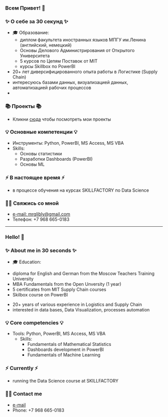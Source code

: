 ### Всем Привет! 👋

### ✨ О себе за 30 секунд ✨ 
* 🎓 Образование:
  - диплом факультета иностранных языков МПГУ им.Ленина (английский, немецкий)
  - Основы Делового Администрирования от Открытого Университета
  - 5 курсов по Цепям Поставок от MIT
  - курсы Skillbox по PowerBI
* 20+ лет диверсифицированного опыта работы в Логистике (Supply Chain)
* интересуюсь базами данных, визуализацией данных, автоматизацией рабочих процессов 
* 

### 📚 Проекты 📚

* Кликни [сюда](https://github.com/mrglibly/SBProject_01) чтобы посмотреть мои проекты

### 💡 Основные компетенции 💡
- Инструменты: Python, PowerBI, MS Access, MS VBA 
- Skills: 
    * Основы статистики
    * Разработки Dashboards (PowerBI)
    * Основы ML

### ⚡️ В настоящее время ⚡️
- в процессе обучения на курсах SKILLFACTORY по Data Science
 
### 🙌🏻 Свяжись со мной
- [e-mail: mrglibly@gmail.com](<mrglibly@gmail.com>)
- Телефон: +7 968 665-0183
---

### Hello! 👋

### ✨ About me in 30 seconds ✨ 
* 🎓 Education:
 - diploma for English and German from the Moscow Teachers Training University
 - MBA Fundamentals from the Open Unversity (1 year)
 - 5 certificates from MIT Supply Chain courses
 - Skilbox course on PowerBI
* 20+ years of various experience in Logistics and Supply Chain
* interested in data bases, Data Visualization, processes automation

### 💡 Core competencies 💡
- Tools: Python, PowerBI, MS Access, MS VBA 
  - Skills:
    * Fundamentals of Mathematical Statistics
    * Dashboards development in PowerBI
    * Fundamentals of Machine Learning


### ⚡️ Currently ⚡️
- running the Data Science course at SKILLFACTORY

### 🙌🏻 Contact me
- [e-mail](mrglibly@gmail.com)
- Phone: +7 968 665-0183
